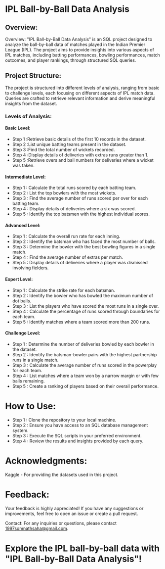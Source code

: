  # IPL Ball-by-Ball Data Analysis



## Overview:


Overview:
"IPL Ball-by-Ball Data Analysis" is an SQL project designed to analyze the ball-by-ball data of matches played in the Indian Premier League (IPL). The project aims to provide insights into various aspects of IPL matches, including batting performances, bowling performances, match outcomes, and player rankings, through structured SQL queries.

## Project Structure:
The project is structured into different levels of analysis, ranging from basic to challenge levels, each focusing on different aspects of IPL match data. Queries are crafted to retrieve relevant information and derive meaningful insights from the dataset.



### Levels of Analysis:
#### Basic Level:



- Step 1 :Retrieve basic details of the first 10 records in the dataset.
- Step 2 :List unique batting teams present in the dataset.
- Step 3 :Find the total number of wickets recorded.
- Step 4 :Display details of deliveries with extras runs greater than 1.
- Step 5 :Retrieve overs and ball numbers for deliveries where a wicket was taken.
#### Intermediate Level:


- Step 1 : Calculate the total runs scored by each batting team.
- Step 2 : List the top bowlers with the most wickets.
- Step 3 : Find the average number of runs scored per over for each batting team.
- Step 4 : Display details of deliveries where a six was scored.
- Step 5 : Identify the top batsmen with the highest individual scores.
#### Advanced Level:


- Step 1 : Calculate the overall run rate for each inning.
- Step 2 : Identify the batsman who has faced the most number of balls.
- Step 3 : Determine the bowler with the best bowling figures in a single match.
- Step 4 : Find the average number of extras per match.
- Step 5 : Display details of deliveries where a player was dismissed involving fielders.


#### Expert Level:



- Step 1 : Calculate the strike rate for each batsman.
- Step 2 : Identify the bowler who has bowled the maximum number of dot balls.
- Step 3 : List the players who have scored the most runs in a single over.
- Step 4 : Calculate the percentage of runs scored through boundaries for each team.
- Step 5 : Identify matches where a team scored more than 200 runs.


#### Challenge Level:



- Step 1 : Determine the number of deliveries bowled by each bowler in the dataset.
- Step 2 : Identify the batsman-bowler pairs with the highest partnership runs in a single match.
- Step 3 : Calculate the average number of runs scored in the powerplay for each team.
- Step 4 : List matches where a team won by a narrow margin or with few balls remaining.
- Step 5 : Create a ranking of players based on their overall performance.

# How to Use:
- Step 1 : Clone the repository to your local machine.
- Step 2 : Ensure you have access to an SQL database management system.
- Step 3 : Execute the SQL scripts in your preferred environment.
- Step 4 : Review the results and insights provided by each query.

# Acknowledgments:
Kaggle - For providing the datasets used in this project.

# Feedback:
Your feedback is highly appreciated! If you have any suggestions or improvements, feel free to open an issue or create a pull request.

Contact:
For any inquiries or questions, please contact 1997somnathsaha@gmail.com.

# Explore the IPL ball-by-ball data with "IPL Ball-by-Ball Data Analysis"!








